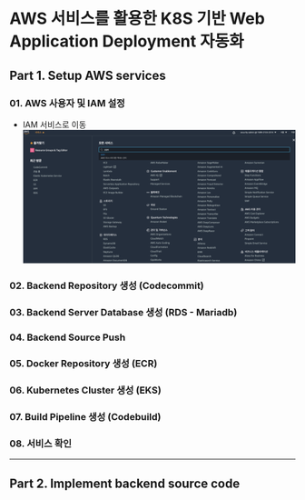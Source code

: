# AWS 서비스를 활용한 K8S 기반 Web Application Deployment 자동화

## Part 1. Setup AWS services

### 01. AWS 사용자 및 IAM 설정

* IAM 서비스로 이동
![01.01](/images/01.01.png)


### 02. Backend Repository 생성 (Codecommit)

### 03. Backend Server Database 생성 (RDS - Mariadb)

### 04. Backend Source Push

### 05. Docker Repository 생성 (ECR)

### 06. Kubernetes Cluster 생성 (EKS)

### 07. Build Pipeline 생성 (Codebuild)

### 08. 서비스 확인

-------------------------------------------------------------

## Part 2. Implement backend source code
